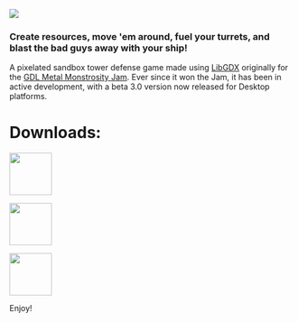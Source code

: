 ![](https://imgur.com/6QSa0kP)

### Create resources, move 'em around, fuel your turrets, and blast the bad guys away with your ship! 
A pixelated sandbox tower defense game made using [LibGDX](https://libgdx.badlogicgames.com/) originally for the [GDL Metal Monstrosity Jam](https://itch.io/jam/gdl---metal-monstrosity-jam). Ever since it won the Jam, it has been in active development, with a beta 3.0 version now released for Desktop platforms. 

# Downloads:

<a href="https://anuke.itch.io/mindustry"><img src="https://i.imgur.com/sk26hTV.png" width="auto" height="75"></a>

<a href="https://anuke.itch.io/mindustry"><img src="https://i.imgur.com/7hEpNAf.gif" width="auto" height="75"></a>

<a href="https://play.google.com/store/apps/details?id=io.anuke.mindustry&hl=en"><img src="https://i.imgur.com/8dF6l81.png" width="auto" height="75"></a>

Enjoy!
